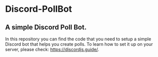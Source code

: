 # Discord-PollBot
## A simple Discord Poll Bot.

In this repository you can find the code that you need to setup a simple Discord bot that helps you create polls.
To learn how to set it up on your server, please check: https://discordjs.guide/.

